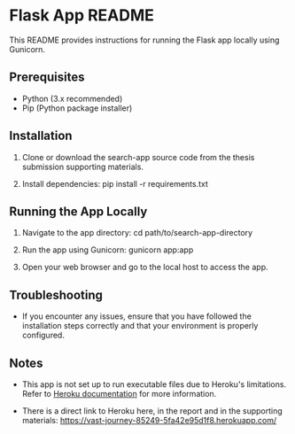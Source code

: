 # Flask App README

This README provides instructions for running the Flask app locally using Gunicorn.

## Prerequisites

- Python (3.x recommended)
- Pip (Python package installer)

## Installation

1. Clone or download the search-app source code from the thesis submission supporting materials.


2. Install dependencies:
pip install -r requirements.txt


## Running the App Locally

1. Navigate to the app directory:
cd path/to/search-app-directory


2. Run the app using Gunicorn:
gunicorn app:app

3. Open your web browser and go to the local host to access the app.

## Troubleshooting

- If you encounter any issues, ensure that you have followed the installation steps correctly and that your environment is properly configured.

## Notes

- This app is not set up to run executable files due to Heroku's limitations. Refer to [Heroku documentation](https://devcenter.heroku.com/articles/dynos#ephemeral-filesystem) for more information.

- There is a direct link to Heroku here, in the report and in the supporting materials: https://vast-journey-85249-5fa42e95d1f8.herokuapp.com/




